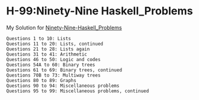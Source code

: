 # H-99:Ninety-Nine Haskell_Problems

My Solution for [Ninety-Nine-Haskell_Problems](https://wiki.haskell.org/H-99:_Ninety-Nine_Haskell_Problems "Haskell EBook")

	Questions 1 to 10: Lists
	Questions 11 to 20: Lists, continued
	Questions 21 to 28: Lists again
	Questions 31 to 41: Arithmetic
	Questions 46 to 50: Logic and codes
	Questions 54A to 60: Binary trees
	Questions 61 to 69: Binary trees, continued
	Questions 70B to 73: Multiway trees
	Questions 80 to 89: Graphs
	Questions 90 to 94: Miscellaneous problems
	Questions 95 to 99: Miscellaneous problems, continued